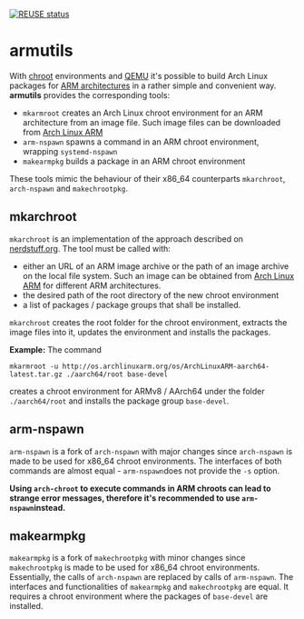 [![REUSE status](https://api.reuse.software/badge/gitlab.com/mipimipi/armutils)](https://api.reuse.software/info/gitlab.com/mipimipi/armutils)
# armutils

With [chroot](https://wiki.archlinux.org/index.php/Chroot) environments and [QEMU](https://wiki.archlinux.org/index.php/QEMU) it's possible to build Arch Linux packages for [ARM architectures](https://en.wikipedia.org/wiki/ARM_architecture) in a rather simple and convenient way. **armutils** provides the corresponding tools:

* `mkarmroot` creates an Arch Linux chroot environment for an ARM architecture from an image file. Such image files can be downloaded from [Arch Linux ARM](https://archlinuxarm.org)
* `arm-nspawn` spawns a command in an ARM chroot environment, wrapping `systemd-nspawn`
* `makearmpkg` builds a package in an ARM chroot environment

These tools mimic the behaviour of their x86_64 counterparts `mkarchroot`, `arch-nspawn` and `makechrootpkg`.

## mkarchroot

`mkarchroot` is an implementation of the approach described on [nerdstuff.org](https://nerdstuff.org/posts/2020/2020-003_simplest_way_to_create_an_arm_chroot/). The tool must be called with:

* either an URL of an ARM image archive or the path of an image archive on the local file system. Such an image can be obtained from [Arch Linux ARM](https://archlinuxarm.org) for different ARM architectures.
* the desired path of the root directory of the new chroot environment
* a list of packages / package groups that shall be installed.

`mkarchroot` creates the root folder for the chroot environment, extracts the image files into it, updates the environment and installs the packages.

**Example:** The command

    mkarmroot -u http://os.archlinuxarm.org/os/ArchLinuxARM-aarch64-latest.tar.gz ./aarch64/root base-devel

creates a chroot environment for ARMv8 / AArch64 under the folder `./aarch64/root` and installs the package group `base-devel`.

## arm-nspawn

`arm-nspawn` is a fork of `arch-nspawn` with major changes since `arch-nspawn` is made to be used for x86_64 chroot environments. The interfaces of both commands are almost equal - `arm-nspawn`does not provide the `-s` option.

**Using `arch-chroot` to execute commands in ARM chroots can lead to strange error messages, therefore it's recommended to use `arm-nspawn`instead.**

## makearmpkg

`makearmpkg` is a fork of `makechrootpkg` with minor changes since `makechrootpkg` is made to be used for x86_64 chroot environments. Essentially, the calls of `arch-nspawn` are replaced by calls of `arm-nspawn`. The interfaces and functionalities of `makearmpkg` and `makechrootpkg` are equal. It requires a chroot environment where the packages of `base-devel` are installed.
